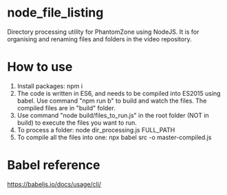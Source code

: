 # node_file_listing
Directory processing utility for PhantomZone using NodeJS. It is for organising and renaming files and folders in the video repository.

# How to use
1. Install packages: npm i
2. The code is written in ES6, and needs to be compiled into ES2015 using babel. Use command "npm run b" to build and watch the files. The compiled files are in "build" folder.
3. Use command "node build/files_to_run.js" in the root folder (NOT in build) to execute the files you want to run.
3. To process a folder: node dir_processing.js FULL_PATH
4. To compile all the files into one: npx babel src -o master-compiled.js

# Babel reference
https://babeljs.io/docs/usage/cli/